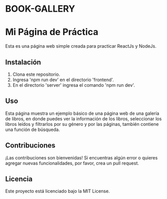 # BOOK-GALLERY
# Mi Página de Práctica

Esta es una página web simple creada para practicar ReactJs y NodeJs.

## Instalación

1. Clona este repositorio.
2. Ingresa 'npm run dev' en el directorio 'frontend'.
3. En el directorio 'server' ingresa el comando 'npm  run dev'. 

## Uso

Esta página muestra un ejemplo básico de una página web de una galería de libros, en donde puedes ver la información de los libros, seleccionar los libros leídos y filtrarlos por su género y por las páginas, también contiene una función de búsqueda.

## Contribuciones

¡Las contribuciones son bienvenidas! Si encuentras algún error o quieres agregar nuevas funcionalidades, por favor, crea un pull request.

## Licencia

Este proyecto está licenciado bajo la MIT License.
